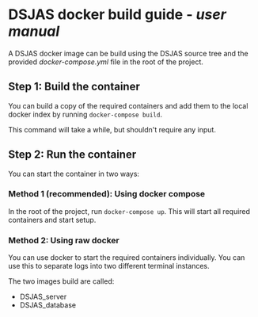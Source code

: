# DSJAS docker build guide - *user manual*

A DSJAS docker image can be build using the DSJAS source tree and the provided *docker-compose.yml* file in the root of the project.

## Step 1: Build the container

You can build a copy of the required containers and add them to the local docker index by running ```docker-compose build```.

This command will take a while, but shouldn't require any input.

## Step 2: Run the container

You can start the container in two ways:

### Method 1 (recommended): Using docker compose

In the root of the project, run ```docker-compose up```. This will start all required containers and start setup.

### Method 2: Using raw docker

You can use docker to start the required containers individually. You can use this to separate logs into two different terminal instances.

The two images build are called:

* DSJAS_server
* DSJAS_database
